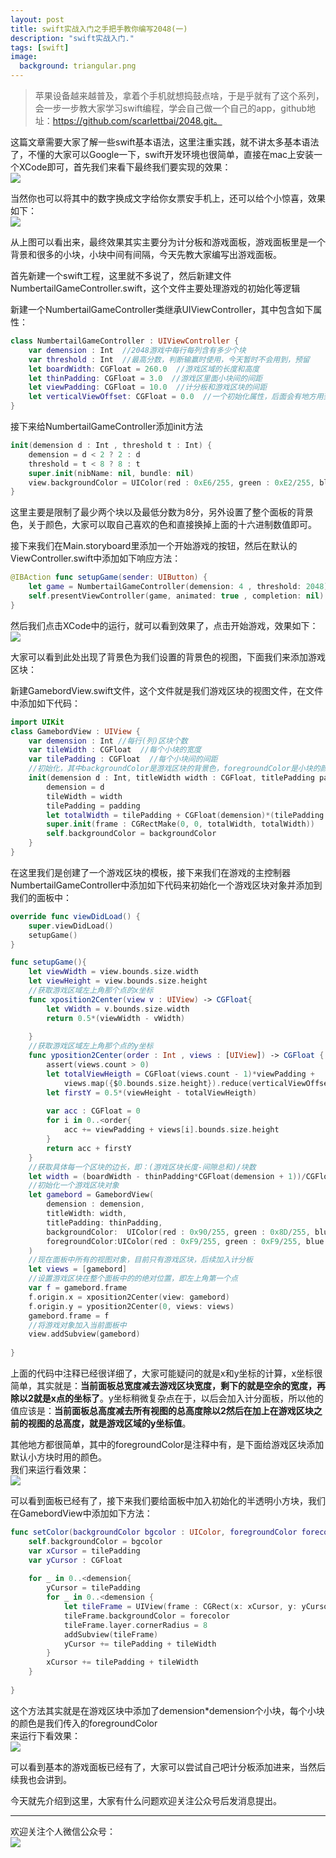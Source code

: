 ```yaml
---
layout: post
title: swift实战入门之手把手教你编写2048(一)
description: "swift实战入门."
tags: [swift]
image:
  background: triangular.png
---
```




> 苹果设备越来越普及，拿着个手机就想捣鼓点啥，于是乎就有了这个系列，会一步一步教大家学习swift编程，学会自己做一个自己的app，github地址：https://github.com/scarlettbai/2048.git。
  
这篇文章需要大家了解一些swift基本语法，这里注重实践，就不讲太多基本语法了，不懂的大家可以Google一下，swift开发环境也很简单，直接在mac上安装一个XCode即可，首先我们来看下最终我们要实现的效果：  
![](/postimages/2048final20160409221508.jpg)  <br/>

当然你也可以将其中的数字换成文字给你女票安手机上，还可以给个小惊喜，效果如下：  
![](/postimages/2048special20160409224352.jpg)  <br/>

从上图可以看出来，最终效果其实主要分为计分板和游戏面板，游戏面板里是一个背景和很多的小块，小块中间有间隔，今天先教大家编写出游戏面板。  

首先新建一个swift工程，这里就不多说了，然后新建文件NumbertailGameController.swift，这个文件主要处理游戏的初始化等逻辑  

新建一个NumbertailGameController类继承UIViewController，其中包含如下属性：  

```swift
class NumbertailGameController : UIViewController {
    var demension : Int  //2048游戏中每行每列含有多少个块
    var threshold : Int	 //最高分数，判断输赢时使用，今天暂时不会用到，预留
    let boardWidth: CGFloat = 260.0  //游戏区域的长度和高度
    let thinPadding: CGFloat = 3.0  //游戏区里面小块间的间距
    let viewPadding: CGFloat = 10.0  //计分板和游戏区块的间距
    let verticalViewOffset: CGFloat = 0.0  //一个初始化属性，后面会有地方用到
}
```

接下来给NumbertailGameController添加init方法  

```swift
init(demension d : Int , threshold t : Int) {
    demension = d < 2 ? 2 : d
    threshold = t < 8 ? 8 : t
    super.init(nibName: nil, bundle: nil)
    view.backgroundColor = UIColor(red : 0xE6/255, green : 0xE2/255, blue : 0xD4/255, alpha : 1)
}
```
这里主要是限制了最少两个块以及最低分数为8分，另外设置了整个面板的背景色，关于颜色，大家可以取自己喜欢的色和直接换掉上面的十六进制数值即可。  

接下来我们在Main.storyboard里添加一个开始游戏的按钮，然后在默认的ViewController.swift中添加如下响应方法：  

```swift
@IBAction func setupGame(sender: UIButton) {
    let game = NumbertailGameController(demension: 4 , threshold: 2048)
    self.presentViewController(game, animated: true , completion: nil)
}
```
然后我们点击XCode中的运行，就可以看到效果了，点击开始游戏，效果如下：  
![](/postimages/2048empty20160409221418.jpg)  <br/>

大家可以看到此处出现了背景色为我们设置的背景色的视图，下面我们来添加游戏区块：  

新建GamebordView.swift文件，这个文件就是我们游戏区块的视图文件，在文件中添加如下代码：  

```swift
import UIKit
class GamebordView : UIView {
    var demension : Int //每行(列)区块个数
    var tileWidth : CGFloat  //每个小块的宽度
    var tilePadding : CGFloat  //每个小块间的间距
    //初始化，其中backgroundColor是游戏区块的背景色，foregroundColor是小块的颜色
    init(demension d : Int, titleWidth width : CGFloat, titlePadding padding : CGFloat, backgroundColor : UIColor, foregroundColor : UIColor ) {
        demension = d
        tileWidth = width
        tilePadding = padding
        let totalWidth = tilePadding + CGFloat(demension)*(tilePadding + tileWidth)
        super.init(frame : CGRectMake(0, 0, totalWidth, totalWidth))
        self.backgroundColor = backgroundColor
    }
}
```
在这里我们是创建了一个游戏区块的模板，接下来我们在游戏的主控制器NumbertailGameController中添加如下代码来初始化一个游戏区块对象并添加到我们的面板中：  

```swift
override func viewDidLoad() {
    super.viewDidLoad()
    setupGame()
}

func setupGame(){
    let viewWidth = view.bounds.size.width
    let viewHeight = view.bounds.size.height
    //获取游戏区域左上角那个点的x坐标
    func xposition2Center(view v : UIView) -> CGFloat{
        let vWidth = v.bounds.size.width
        return 0.5*(viewWidth - vWidth)
        
    }
    //获取游戏区域左上角那个点的y坐标
    func yposition2Center(order : Int , views : [UIView]) -> CGFloat {
        assert(views.count > 0)
        let totalViewHeigth = CGFloat(views.count - 1)*viewPadding +
            views.map({$0.bounds.size.height}).reduce(verticalViewOffset, combine: {$0 + $1})
        let firstY = 0.5*(viewHeight - totalViewHeigth)
        
        var acc : CGFloat = 0
        for i in 0..<order{
            acc += viewPadding + views[i].bounds.size.height
        }
        return acc + firstY
    }
    //获取具体每一个区块的边长，即：(游戏区块长度-间隙总和)/块数
    let width = (boardWidth - thinPadding*CGFloat(demension + 1))/CGFloat(demension)
    //初始化一个游戏区块对象
    let gamebord = GamebordView(
        demension : demension,
        titleWidth: width,
        titlePadding: thinPadding,
        backgroundColor:  UIColor(red : 0x90/255, green : 0x8D/255, blue : 0x80/255, alpha : 1),
        foregroundColor:UIColor(red : 0xF9/255, green : 0xF9/255, blue : 0xE3/255, alpha : 0.5)
    )
    //现在面板中所有的视图对象，目前只有游戏区块，后续加入计分板
    let views = [gamebord]
    //设置游戏区块在整个面板中的的绝对位置，即左上角第一个点
    var f = gamebord.frame
    f.origin.x = xposition2Center(view: gamebord)
    f.origin.y = yposition2Center(0, views: views)
    gamebord.frame = f
    //将游戏对象加入当前面板中
    view.addSubview(gamebord)
    
}
```
上面的代码中注释已经很详细了，大家可能疑问的就是x和y坐标的计算，x坐标很简单，其实就是：**当前面板总宽度减去游戏区块宽度，剩下的就是空余的宽度，再除以2就是x点的坐标了**。y坐标稍微复杂点在于，以后会加入计分面板，所以他的值应该是：**当前面板总高度减去所有视图的总高度除以2然后在加上在游戏区块之前的视图的总高度，就是游戏区域的y坐标值**。  

其他地方都很简单，其中的foregroundColor是注释中有，是下面给游戏区块添加默认小方块时用的颜色。  
我们来运行看效果：  
![](/postimages/2048frame20160409221441.jpg)  <br/>

可以看到面板已经有了，接下来我们要给面板中加入初始化的半透明小方块，我们在GamebordView中添加如下方法：  

```swift
func setColor(backgroundColor bgcolor : UIColor, foregroundColor forecolor : UIColor){
    self.backgroundColor = bgcolor
    var xCursor = tilePadding
    var yCursor : CGFloat
    
    for _ in 0..<demension{
        yCursor = tilePadding
        for _ in 0..<demension {
            let tileFrame = UIView(frame : CGRect(x: xCursor, y: yCursor, width: tileWidth, height: tileWidth))
            tileFrame.backgroundColor = forecolor
            tileFrame.layer.cornerRadius = 8
            addSubview(tileFrame)
            yCursor += tilePadding + tileWidth
        }
        xCursor += tilePadding + tileWidth
    }
    
}
```
这个方法其实就是在游戏区块中添加了demension*demension个小块，每个小块的颜色是我们传入的foregroundColor  
来运行下看效果：  
![](/postimages/2048framantile20160409221454.jpg)  <br/>

可以看到基本的游戏面板已经有了，大家可以尝试自己吧计分板添加进来，当然后续我也会讲到。


今天就先介绍到这里，大家有什么问题欢迎关注公众号后发消息提出。

----------
欢迎关注个人微信公众号：<br/>
![](/images/weixin.jpg)